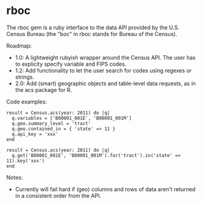 # rboc

The rboc gem is a ruby interface to the data API provided by the U.S. Census Bureau (the "boc" in rboc stands for Bureau of the Census).

Roadmap:
* 1.0: A lightweight rubyish wrapper around the Census API. The user has to explicity specify variable and FIPS codes.
* 1.2: Add functionality to let the user search for codes using regexes or strings.
* 2.0: Add (smart) geographic objects and table-level data requests, as in the acs package for R.

Code examples:

    result = Census.acs(year: 2011) do |q|
      q.variables = ['B00001_001E', 'B00001_001M']
      q.geo.summary_level = 'tract'
      q.geo.contained_in = { 'state' => 11 }
      q.api_key = 'xxx'
    end
    
    result = Census.acs(year: 2011) do |q|
      q.get('B00001_001E', 'B00001_001M').for('tract').in('state' => 11).key('xxx')
    end
    
Notes:
* Currently will fail hard if (geo) columns and rows of data aren't returned in a consistent order from the API.
